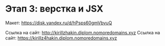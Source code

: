 # Этап 3: верстка и JSX

Макет: https://disk.yandex.ru/d/hPsps60gmVbvuQ

Ссылка на сайт: http://kirillzhakin.diplom.nomoredomains.xyz
Ссылка на сайт: https://kirillz4hakin.diplom.nomoredomains.xyz

